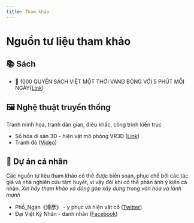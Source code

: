 ```yaml
---
title: Tham khảo
---
```


# Nguồn tư liệu tham khảo

## 📚 Sách

- 🌟 1000 QUYỂN SÁCH VIỆT MỘT THỜI VANG BÓNG VỚI 5 PHÚT MỖI NGÀY​([Link](https://docs.google.com/spreadsheets/d/1ACISndQGzHf78aZ_M9nORHKG5vObNWbwFnoH0C8dT9U/edit#gid=58434254))

## 🖼 Nghệ thuật truyền thống

Tranh minh họa, tranh dân gian, điêu khắc, công trình kiến trúc

- Số hóa di sản 3D - hiện vật mô phỏng VR3D ([Link](https://vr3d.vn/trienlam/))
- Tranh đỏ ([Video](https://www.facebook.com/www.hanoionline.vn/videos/236943312422683/))

## 🔖 Dự án cá nhân

Các nguồn tư liệu tham khảo có thể được biên soạn, phục chế bởi các tác giả và nhà nghiên cứu tâm huyết, vì vậy đôi khi có thể phản ánh ý kiến cá nhân.
_Xin hãy tham khảo và đóng góp xây dựng trong văn hóa và lành mạnh_

- Phổ_Ngạn《溥彥》 - y phục và hiện vật cổ ([Twitter](https://twitter.com/_Pho_Ngan))
- Đại Việt Kỳ Nhân - danh nhân ([Facebook](https://www.facebook.com/DaiVietKyNhan))
